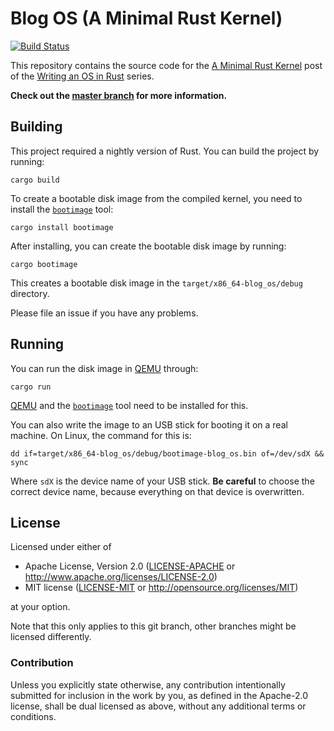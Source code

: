 # Blog OS (A Minimal Rust Kernel)

[![Build Status](https://github.com/phil-opp/blog_os/workflows/Build%20Code/badge.svg?branch=post-02)](https://github.com/phil-opp/blog_os/actions?query=workflow%3A%22Build+Code%22+branch%3Apost-02)

This repository contains the source code for the [A Minimal Rust Kernel][post] post of the [Writing an OS in Rust](https://os.phil-opp.com) series.

[post]: https://os.phil-opp.com/minimal-rust-kernel/

**Check out the [master branch](https://github.com/phil-opp/blog_os) for more information.**

## Building

This project required a nightly version of Rust. You can build the project by running:

```
cargo build
```

To create a bootable disk image from the compiled kernel, you need to install the [`bootimage`] tool:

[`bootimage`]: https://github.com/rust-osdev/bootimage

```
cargo install bootimage
```

After installing, you can create the bootable disk image by running:

```
cargo bootimage
```

This creates a bootable disk image in the `target/x86_64-blog_os/debug` directory.

Please file an issue if you have any problems.

## Running

You can run the disk image in [QEMU] through:

[QEMU]: https://www.qemu.org/

```
cargo run
```

[QEMU] and the [`bootimage`] tool need to be installed for this.

You can also write the image to an USB stick for booting it on a real machine. On Linux, the command for this is:

```
dd if=target/x86_64-blog_os/debug/bootimage-blog_os.bin of=/dev/sdX && sync
```

Where `sdX` is the device name of your USB stick. **Be careful** to choose the correct device name, because everything on that device is overwritten.

## License

Licensed under either of

- Apache License, Version 2.0 ([LICENSE-APACHE](LICENSE-APACHE) or
  http://www.apache.org/licenses/LICENSE-2.0)
- MIT license ([LICENSE-MIT](LICENSE-MIT) or http://opensource.org/licenses/MIT)

at your option.

Note that this only applies to this git branch, other branches might be licensed differently.

### Contribution

Unless you explicitly state otherwise, any contribution intentionally submitted for inclusion in the work by you, as defined in the Apache-2.0 license, shall be dual licensed as above, without any additional terms or conditions.

